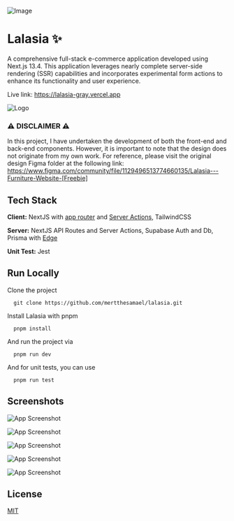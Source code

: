 ![Image](https://img001.prntscr.com/file/img001/rAc_CdK_TFqIhiQcT7RvFw.png)

# Lalasia ✨

A comprehensive full-stack e-commerce application developed using Next.js 13.4. This application leverages nearly complete server-side rendering (SSR) capabilities and incorporates experimental form actions to enhance its functionality and user experience.

Live link: https://lalasia-gray.vercel.app

![Logo](https://img001.prntscr.com/file/img001/Eg5TqMKnSHC-vQpdFqjqoA.png)

### ⚠️ DISCLAIMER ⚠️

In this project, I have undertaken the development of both the front-end and back-end components. However, it is important to note that the design does not originate from my own work. For reference, please visit the original design Figma folder at the following link: https://www.figma.com/community/file/1129496513774660135/Lalasia---Furniture-Website-[Freebie]

## Tech Stack

**Client:** NextJS with [app router](https://nextjs.org/docs/app) and [Server Actions](https://nextjs.org/docs/app/api-reference/functions/server-actions), TailwindCSS

**Server:** NextJS API Routes and Server Actions, Supabase Auth and Db, Prisma with [Edge](https://www.prisma.io/blog/database-access-on-the-edge-8F0t1s1BqOJE)

**Unit Test:** Jest

## Run Locally

Clone the project

`  git clone https://github.com/mertthesamael/lalasia.git`

Install Lalasia with pnpm

`  pnpm install`

And run the project via

`  pnpm run dev`

And for unit tests, you can use

`  pnpm run test`

## Screenshots

![App Screenshot](https://img001.prntscr.com/file/img001/YNcSyVIkSdaZz72NRCo75g.png)

![App Screenshot](https://img001.prntscr.com/file/img001/hj0tsOxlQN2hk3V4XhZFTA.png)

![App Screenshot](https://img001.prntscr.com/file/img001/RZufUQOcTOuHFH_5XR7Ejw.png)

![App Screenshot](https://img001.prntscr.com/file/img001/JrFkdaeSRkqTo6xmmulW6A.png)

![App Screenshot](https://img001.prntscr.com/file/img001/SHsMMaacRVKwVpM_bcYsrQ.png)

## License

[MIT](https://choosealicense.com/licenses/mit/)
